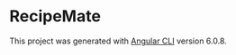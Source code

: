# RecipeMate

This project was generated with [Angular CLI](https://github.com/angular/angular-cli) version 6.0.8.


